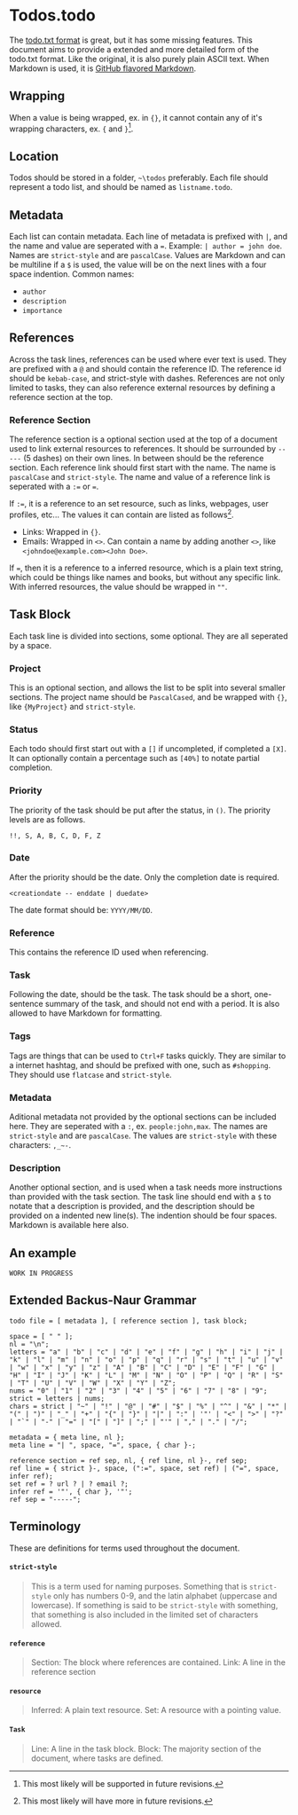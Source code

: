 # Todos.todo
The [todo.txt format](https://github.com/todotxt/todo.txt) is great, but it has some missing features. This document aims to provide a extended and more detailed form of the todo.txt format. Like the original, it is also purely plain ASCII text. When Markdown is used, it is [GitHub flavored Markdown](https://github.github.com/gfm/).



## Wrapping
When a value is being wrapped, ex. in `{}`, it cannot contain any of it's wrapping characters, ex. `{` and `}`[^future-add].



## Location
Todos should be stored in a folder, `~\todos` preferably. Each file should represent a todo list, and should be named as `listname.todo`.



## Metadata
Each list can contain metadata. Each line of metadata is prefixed with `|`, and the name and value are seperated with a `=`. Example: `| author = john doe`. Names are `strict-style` and are `pascalCase`. Values are Markdown and can be multiline if a `$` is used, the value will be on the next lines with a four space indention. Common names:
- `author`
- `description`
- `importance`



## References
Across the task lines, references can be used where ever text is used. They are prefixed with a `@` and should contain the reference ID. The reference id should be `kebab-case`, and strict-style with dashes. References are not only limited to tasks, they can also reference external resources by defining a reference section at the top.


### Reference Section
The reference section is a optional section used at the top of a document used to link external resources to references. It should be surrounded by `-----` (5 dashes) on their own lines. In between should be the reference section. Each reference link should first start with the name. The name is `pascalCase` and `strict-style`. The name and value of a reference link is seperated with a `:=` or `=`. 

If `:=`, it is a reference to an set resource, such as links, webpages, user profiles, etc... The values it can contain are listed as follows[^future-more].
- Links: Wrapped in `{}`.
- Emails: Wrapped in `<>`. Can contain a name by adding another `<>`, like `<johndoe@example.com><John Doe>`.

If `=`, then it is a reference to a inferred resource, which is a plain text string, which could be things like names and books, but without any specific link. With inferred resources, the value should be wrapped in `""`.



## Task Block
Each task line is divided into sections, some optional. They are all seperated by a space.

### Project
This is an optional section, and allows the list to be split into several smaller sections. The project name should be `PascalCased`, and be wrapped with `{}`, like `{MyProject}` and `strict-style`.


### Status
Each todo should first start out with a `[]` if uncompleted, if completed a `[X]`. It can optionally contain a percentage such as `[40%]` to notate partial completion.


### Priority
The priority of the task should be put after the status, in `()`. The priority levels are as follows.
```
!!, S, A, B, C, D, F, Z
```


### Date
After the priority should be the date. Only the completion date is required.
```
<creationdate -- enddate | duedate>
```
The date format should be: `YYYY/MM/DD`.


### Reference
This contains the reference ID used when referencing.


### Task
Following the date, should be the task. The task should be a short, one-sentence summary of the task, and should not end with a period. It is also allowed to have Markdown for formatting.


### Tags
Tags are things that can be used to `Ctrl+F` tasks quickly. They are similar to a internet hashtag, and should be prefixed with one, such as `#shopping`. They should use `flatcase` and `strict-style`.


### Metadata
Aditional metadata not provided by the optional sections can be included here. They are seperated with a `:`, ex. `people:john,max`. The names are `strict-style` and are `pascalCase`. The values are `strict-style` with these characters: `,_~-`.


### Description
Another optional section, and is used when a task needs more instructions than provided with the task section. The task line should end with a `$` to notate that a description is provided, and the description should be provided on a indented new line(s). The indention should be four spaces. Markdown is available here also.



## An example
```
WORK IN PROGRESS
```



## Extended Backus-Naur Grammar
```ebnf
todo file = [ metadata ], [ reference section ], task block;

space = [ " " ];
nl = "\n";
letters = "a" | "b" | "c" | "d" | "e" | "f" | "g" | "h" | "i" | "j" | "k" | "l" | "m" | "n" | "o" | "p" | "q" | "r" | "s" | "t" | "u" | "v" | "w" | "x" | "y" | "z" | "A" | "B" | "C" | "D" | "E" | "F" | "G" | "H" | "I" | "J" | "K" | "L" | "M" | "N" | "O" | "P" | "Q" | "R" | "S" | "T" | "U" | "V" | "W" | "X" | "Y" | "Z";
nums = "0" | "1" | "2" | "3" | "4" | "5" | "6" | "7" | "8" | "9";
strict = letters | nums;
chars = strict | "~" | "!" | "@" | "#" | "$" | "%" | "^" | "&" | "*" | "(" | ")" | "_" | "+" | "{" | "}" | "|" | ":" | '"' | "<" | ">" | "?" | "`" | "-" | "=" | "[" | "]" | ";" | "'" | "," | "." | "/";

metadata = { meta line, nl };
meta line = "| ", space, "=", space, { char }-;

reference section = ref sep, nl, { ref line, nl }-, ref sep;
ref line = { strict }-, space, (":=", space, set ref) | ("=", space, infer ref);
set ref = ? url ? | ? email ?;
infer ref = '"', { char }, '"';
ref sep = "-----";
```



## Terminology
These are definitions for terms used throughout the document.

#### `strict-style`
> This is a term used for naming purposes. Something that is `strict-style` only has numbers 0-9, and the latin alphabet (uppercase and lowercase). If something is said to be `strict-style` with something, that something is also included in the limited set of characters allowed.
#### `reference`
> Section: The block where references are contained.
> Link: A line in the reference section
#### `resource`
> Inferred: A plain text resource.
> Set: A resource with a pointing value.
#### `Task`
> Line: A line in the task block.
> Block: The majority section of the document, where tasks are defined.



[^future-add]: This most likely will be supported in future revisions.
[^future-more]: This most likely will have more in future revisions.
